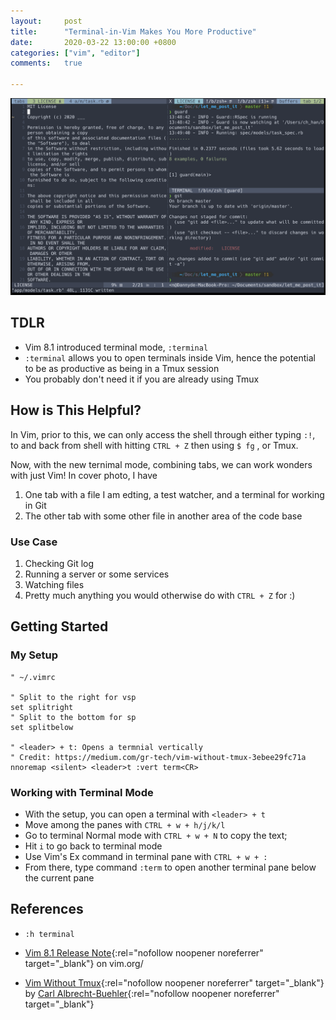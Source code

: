 ```yaml
---
layout:     post
title:      "Terminal-in-Vim Makes You More Productive"
date:       2020-03-22 13:00:00 +0800
categories: ["vim", "editor"]
comments:   true

---
```

![Terminal mode in Vim](/assets/images/vim8-terminal/1.png)

## TDLR
- Vim 8.1 introduced terminal mode, `:terminal`
- `:terminal` allows you to open terminals inside Vim, hence the potential to be as productive as being in a Tmux session
- You probably don't need it if you are already using Tmux

## How is This Helpful?
In Vim, prior to this, we can only access the shell through either typing `:!`, to and back from shell with hitting `CTRL + Z` then using `$ fg` , or Tmux.

Now, with the new ternimal mode, combining tabs, we can work wonders with just Vim! In cover photo, I have
1. One tab with a file I am edting, a test watcher, and a terminal for working in Git
2. The other tab with some other file in another area of the code base

### Use Case
1. Checking Git log
2. Running a server or some services
3. Watching files
4. Pretty much anything you would otherwise do with `CTRL + Z` for :)

## Getting Started
### My Setup
```vim
" ~/.vimrc

" Split to the right for vsp
set splitright
" Split to the bottom for sp
set splitbelow

" <leader> + t: Opens a termnial vertically
" Credit: https://medium.com/gr-tech/vim-without-tmux-3ebee29fc71a
nnoremap <silent> <leader>t :vert term<CR>
```

### Working with Terminal Mode
- With the setup, you can open a terminal with `<leader> + t`
- Move among the panes with `CTRL + w + h/j/k/l`
- Go to terminal Normal mode with `CTRL + w + N` to copy the text;
- Hit `i` to go back to terminal mode
- Use Vim's Ex command in terminal pane with `CTRL + w + :`
- From there, type command `:term` to open another terminal pane below the current pane

## References
- `:h terminal`

- [Vim 8.1 Release Note](https://www.vim.org/vim-8.1-released.php){:rel="nofollow noopener noreferrer" target="_blank"} on vim.org/

- [Vim Without Tmux](https://medium.com/gr-tech/vim-without-tmux-3ebee29fc71a){:rel="nofollow noopener noreferrer" target="_blank"} by [Carl Albrecht-Buehler](https://medium.com/@dinobuehler){:rel="nofollow noopener noreferrer" target="_blank"}
